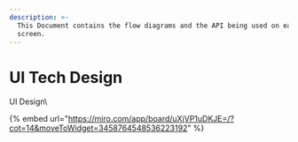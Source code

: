 ```yaml
---
description: >-
  This Document contains the flow diagrams and the API being used on each
  screen.
---
```


# UI Tech Design

UI Design\


{% embed url="https://miro.com/app/board/uXjVP1uDKJE=/?cot=14&moveToWidget=3458764548536223192" %}
